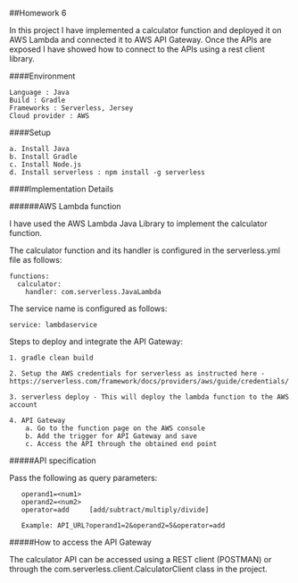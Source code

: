 ##Homework 6

In this project I have implemented a calculator function and deployed it on AWS Lambda and connected it to AWS API Gateway.
Once the APIs are exposed I have showed how to connect to the APIs using a rest client library.

####Environment
    
    Language : Java
    Build : Gradle
    Frameworks : Serverless, Jersey
    Cloud provider : AWS

####Setup

    a. Install Java
    b. Install Gradle
    c. Install Node.js
    d. Install serverless : npm install -g serverless


####Implementation Details

######AWS Lambda function

I have used the AWS Lambda Java Library to implement the calculator function.

The calculator function and its handler is configured in the serverless.yml file as follows:

    functions:
      calculator:
        handler: com.serverless.JavaLambda 
        
The service name is configured as follows:

    service: lambdaservice
    
Steps to deploy and integrate the API Gateway:
    
    1. gradle clean build
    
    2. Setup the AWS credentials for serverless as instructed here - https://serverless.com/framework/docs/providers/aws/guide/credentials/
     
    3. serverless deploy - This will deploy the lambda function to the AWS account
    
    4. API Gateway
        a. Go to the function page on the AWS console
        b. Add the trigger for API Gateway and save
        c. Access the API through the obtained end point
        
   
#####API specification

Pass the following as query parameters:

       operand1=<num1>
       operand2=<num2>
       operator=add     [add/subtract/multiply/divide]
       
       Example: API_URL?operand1=2&operand2=5&operator=add

#####How to access the API Gateway

The calculator API can be accessed using a REST client (POSTMAN) or through the com.serverless.client.CalculatorClient class in the project.


